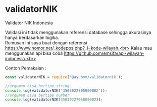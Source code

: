 # validatorNIK
Validator NIK Indonesia

Validasi ini tidak menggunakan referensi database sehingga akurasinya hanya berdasarkan logika.<br>
Rumusan ini saya buat dengan referensi https://www.nomor.net/_kodepos.php?_i=kode-wilayah.<br>
Kalau mau menggunakan api bisa coba https://github.com/emsifa/api-wilayah-indonesia.<br>

Contoh Pemakaian :

```javascript
const validatorNIK = require('@ayubmm/validatornik');

//argumen bisa bertipe string
console.log(validatorNIK('3503022705000002'));
//argumen bisa bertipe number
console.log(validatorNIK(3503022705000002));
```
